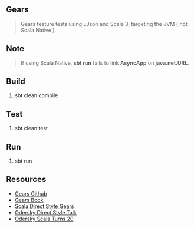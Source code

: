 Gears
-----
>Gears feature tests using uJson and Scala 3, targeting the JVM ( not Scala Native ).

Note
----
>If using Scala Native, **sbt run** fails to link **AsyncApp** on **java.net.URL**.

Build
-----
1. sbt clean compile

Test
----
1. sbt clean test

Run
---
1. sbt run

Resources
---------
* [Gears Github](https://github.com/lampepfl/gears)
* [Gears Book](https://blog.nkagami.me/gears-book/introduction.html)
* [Scala Direct Style Gears](https://github.com/lampepfl/gears)
* [Odersky Direct Style Talk](https://www.youtube.com/watch?v=0Fm0y4K4YO8)
* [Odersky Scala Turns 20](https://www.youtube.com/watch?v=sNos8aGjJMA)